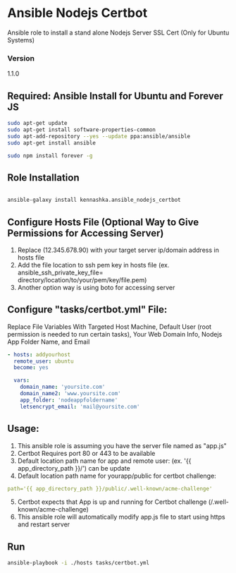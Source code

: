 # Ansible Nodejs Certbot
Ansible role to install a stand alone Nodejs Server SSL Cert (Only for Ubuntu Systems)


### Version

1.1.0

## Required: Ansible Install for Ubuntu and Forever JS

```bash
sudo apt-get update
sudo apt-get install software-properties-common
sudo apt-add-repository --yes --update ppa:ansible/ansible
sudo apt-get install ansible

```
```bash
sudo npm install forever -g
```

## Role Installation 

```bash

ansible-galaxy install kennashka.ansible_nodejs_certbot

```

## Configure Hosts File (Optional Way to Give Permissions for Accessing Server)

1. Replace (12.345.678.90) with your target server ip/domain address in hosts file 
2. Add the file location to ssh pem key in hosts file (ex. ansible_ssh_private_key_file= directory/location/to/your/pem/key/file.pem)
3. Another option way is using boto for accessing server


## Configure "tasks/certbot.yml" File:
 Replace File Variables With Targeted Host Machine, Default User (root permission is needed to run certain tasks), Your Web Domain Info, Nodejs App Folder Name, and Email
 
```yml
- hosts: addyourhost
  remote_user: ubuntu
  become: yes
```
```yml
  vars:
    domain_name: 'yoursite.com'
    domain_name2: 'www.yoursite.com'
    app_folder: 'nodeappfoldername'
    letsencrypt_email: 'mail@yoursite.com'
 ```   
## Usage:
1. This ansible role is assuming you have the server file named as "app.js"
2. Certbot Requires port 80 or 443 to be available
3. Default location path name  for app and remote user: (ex. '{{ app_directory_path }}/') can be update
4. Default location path name for yourapp/public for certbot challenge:
```yml
path='{{ app_directory_path }}/public/.well-known/acme-challenge'
 ```   
5. Certbot expects that App is up and running for Certbot challenge (/.well-known/acme-challenge)
6. This ansible role will automatically modify app.js file to start using https and restart server


## Run
```bash
ansible-playbook -i ./hosts tasks/certbot.yml
```
